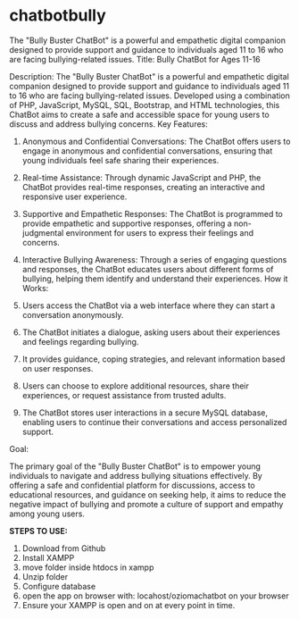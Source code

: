 # chatbotbully
The "Bully Buster ChatBot" is a powerful and empathetic digital companion designed to provide support and guidance to individuals aged 11 to 16 who are facing bullying-related issues.
Title: Bully ChatBot for Ages 11-16

Description:
The "Bully Buster ChatBot" is a powerful and empathetic digital companion designed to provide support and guidance to individuals aged 11 to 16 who are facing bullying-related issues. Developed using a combination of PHP, JavaScript, MySQL, SQL, Bootstrap, and HTML technologies, this ChatBot aims to create a safe and accessible space for young users to discuss and address bullying concerns.
Key Features:

1. Anonymous and Confidential Conversations: The ChatBot offers users to engage in anonymous and confidential conversations, ensuring that young individuals feel safe sharing their experiences.

2. Real-time Assistance: Through dynamic JavaScript and PHP, the ChatBot provides real-time responses, creating an interactive and responsive user experience.

3. Supportive and Empathetic Responses: The ChatBot is programmed to provide empathetic and supportive responses, offering a non-judgmental environment for users to express their feelings and concerns.

4. Interactive Bullying Awareness: Through a series of engaging questions and responses, the ChatBot educates users about different forms of bullying, helping them identify and understand their experiences.
How it Works:

1. Users access the ChatBot via a web interface where they can start a conversation anonymously.

2. The ChatBot initiates a dialogue, asking users about their experiences and feelings regarding bullying.

3. It provides guidance, coping strategies, and relevant information based on user responses.

4. Users can choose to explore additional resources, share their experiences, or request assistance from trusted adults.

5. The ChatBot stores user interactions in a secure MySQL database, enabling users to continue their conversations and access personalized support.

Goal:

The primary goal of the "Bully Buster ChatBot" is to empower young individuals to navigate and address bullying situations effectively. By offering a safe and confidential platform for discussions, access to educational resources, and guidance on seeking help, it aims to reduce the negative impact of bullying and promote a culture of support and empathy among young users.



**STEPS TO USE:**

1. Download from Github
2. Install XAMPP
3. move folder inside htdocs in xampp
4. Unzip folder
5. Configure database
6. open the app on browser with: locahost/oziomachatbot  on your browser
7. Ensure your XAMPP is open and on at every point in time.




